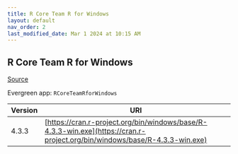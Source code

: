 ```yaml
---
title: R Core Team R for Windows
layout: default
nav_order: 2
last_modified_date: Mar 1 2024 at 10:15 AM
---
```


## R Core Team R for Windows

[Source](https://cran.r-project.org/bin/windows/base/)

Evergreen app: `RCoreTeamRforWindows`

| Version | URI                                                                                                                        |
| ------- | -------------------------------------------------------------------------------------------------------------------------- |
| 4.3.3   | [https://cran.r-project.org/bin/windows/base/R-4.3.3-win.exe](https://cran.r-project.org/bin/windows/base/R-4.3.3-win.exe) |

